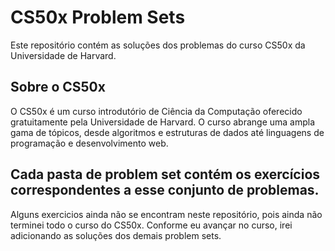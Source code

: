 # CS50x Problem Sets

Este repositório contém as soluções dos problemas do curso CS50x da Universidade de Harvard.

## Sobre o CS50x

O CS50x é um curso introdutório de Ciência da Computação oferecido gratuitamente pela Universidade de Harvard. O curso abrange uma ampla gama de tópicos, desde algoritmos e estruturas de dados até linguagens de programação e desenvolvimento web.


## Cada pasta de problem set contém os exercícios correspondentes a esse conjunto de problemas.

Alguns exercicios ainda não se encontram neste repositório, pois ainda não terminei todo o curso do CS50x. Conforme eu avançar no curso, irei adicionando as soluções dos demais problem sets.


